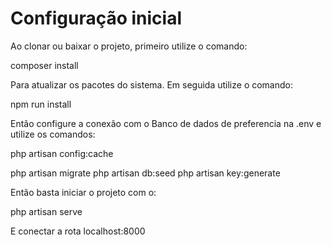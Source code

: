 # Configuração inicial

Ao clonar ou baixar o projeto, primeiro utilize o comando:

composer install

Para atualizar os pacotes do sistema. Em seguida utilize o comando:

npm run install

Então configure a conexão com o Banco de dados de preferencia na .env e utilize os comandos:

php artisan config:cache

php artisan migrate
php artisan db:seed
php artisan key:generate

Então basta iniciar o projeto com o:

php artisan serve

E conectar a rota localhost:8000